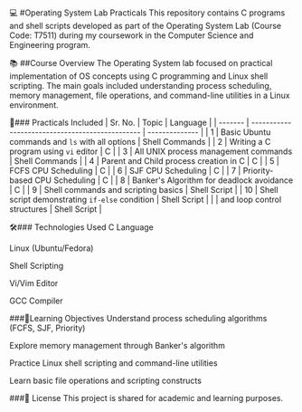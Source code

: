 
💻 #Operating System Lab Practicals
This repository contains C programs and shell scripts developed as part of the Operating System Lab (Course Code: T7511) during my coursework in the Computer Science and Engineering program.

📚 ##Course Overview
The Operating System lab focused on practical implementation of OS concepts using C programming and Linux shell scripting. The main goals included understanding process scheduling, memory management, file operations, and command-line utilities in a Linux environment.

🔧### Practicals Included
| Sr. No. | Topic                                           | Language       |
| ------- | ----------------------------------------------- | -------------- |
| 1       | Basic Ubuntu commands and `ls` with all options | Shell Commands |
| 2       | Writing a C program using `vi` editor           | C              |
| 3       | All UNIX process management commands            | Shell Commands |
| 4       | Parent and Child process creation in C          | C              |
| 5       | FCFS CPU Scheduling                             | C              |
| 6       | SJF CPU Scheduling                              | C              |
| 7       | Priority-based CPU Scheduling                   | C              |
| 8       | Banker's Algorithm for deadlock avoidance       | C              |
| 9       | Shell commands and scripting basics             | Shell Script   |
| 10      | Shell script demonstrating `if-else` condition  | Shell Script   |
|         | and loop control structures                     | Shell Script   |




🛠### Technologies Used
C Language

Linux (Ubuntu/Fedora)

Shell Scripting

Vi/Vim Editor

GCC Compiler



 ###🎯Learning Objectives
Understand process scheduling algorithms (FCFS, SJF, Priority)

Explore memory management through Banker's algorithm

Practice Linux shell scripting and command-line utilities

Learn basic file operations and scripting constructs

###📝 License
This project is shared for academic and learning purposes.


